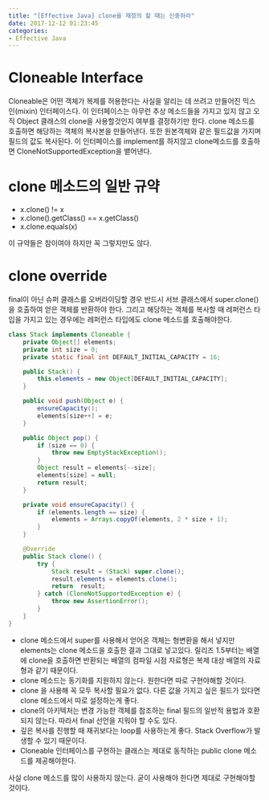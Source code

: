 ```yaml
---
title: "[Effective Java] clone을 재정의 할 때는 신중하라"
date: 2017-12-12 01:23:45
categories:
- Effective Java
---
```


# Cloneable Interface
Cloneable은 어떤 객체가 복제를 허용한다는 사실을 알리는 데 쓰려고 만들어진 믹스인(mixin) 인터페이스다. 이 인터페이스는 아무런 추상 메소드들을 가지고 있지 않고 오직 Object 클래스의 clone을 사용할것인지 여부를 결정하기만 한다. clone 메소드를 호출하면 해당하는 객체의 복사본을 만들어낸다. 또한 원본객체와 같은 필드값을 가지며 필드의 값도 복사된다. 이 인터페이스를 implement를 하지않고 clone메소드를 호출하면 CloneNotSupportedException을 뱉어낸다.

# clone 메소드의 일반 규약
* x.clone() != x
* x.clone().getClass() == x.getClass()
* x.clone.equals(x)

이 규약들은 참이여야 하지만 꼭 그렇지만도 않다.

# clone override
final이 아닌 슈퍼 클래스를 오버라이딩할 경우 반드시 서브 클래스에서 super.clone()을 호출하여 얻은 객체를 반환하야 한다. 그리고 해당하는 객체를 복사할 때 레퍼런스 타입을 가지고 있는 경우에는 레퍼런스 타입에도 clone 메소드를 호출해야한다.

```java
class Stack implements Cloneable {
    private Object[] elements;
    private int size = 0;
    private static final int DEFAULT_INITIAL_CAPACITY = 16;

    public Stack() {
        this.elements = new Object[DEFAULT_INITIAL_CAPACITY];
    }

    public void push(Object e) {
        ensureCapacity();
        elements[size++] = e;
    }

    public Object pop() {
        if (size == 0) {
            throw new EmptyStackException();
        }
        Object result = elements[--size];
        elements[size] = null;
        return result;
    }

    private void ensureCapacity() {
        if (elements.length == size) {
            elements = Arrays.copyOf(elements, 2 * size + 1);
        }
    }

    @Override
    public Stack clone() {
        try {
            Stack result = (Stack) super.clone();
            result.elements = elements.clone();
            return  result;
        } catch (CloneNotSupportedException e) {
            throw new AssertionError();
        }
    }
}
```
* clone 메소드에서 super를 사용해서 얻어온 객체는 형변환을 해서 넣지만 elements는 clone 메소드을 호출한 결과 그대로 넣고있다. 릴리즈 1.5부터는 배열에 clone을 호출하면 반환되는 배열의 컴파일 시점 자료형은 복제 대상 배열의 자료형과 같기 때문이다.
* clone 메소드는 동기화를 지원하지 않는다. 원한다면 따로 구현야해할 것이다.
* clone 을 사용해 꼭 모두 복사할 필요가 없다. 다른 값을 가지고 싶은 필드가 있다면 clone 메소드에서 따로 설정하는게 좋다.
* clone의 아키텍처는 변경 가능한 객체를 참조하는 final 필드의 일반적 용법과 호환되지 않는다. 따라서 final 선언을 지워야 할 수도 있다.
* 깊은 복사를 진행할 때 재귀보다는 loop를 사용하는게 좋다. Stack Overflow가 발생할 수 있기 때문이다.
* Cloneable 인터페이스를 구현하는 클래스는 제대로 동작하는 public clone 메소드를 제공해야한다.

사실 clone 메소드를 많이 사용하지 않는다. 굳이 사용해야 한다면 제대로 구현해야할 것이다.